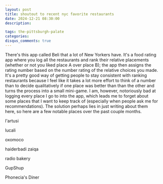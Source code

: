 ```yaml
---
layout: post
title: shoutout to recent nyc favorite restaurants
date: 2024-12-21 08:30:00
description: 

tags: the-pittsburgh-palate
categories:
disqus_comments: true
---
```


There's this app called Beli that a lot of New Yorkers have. It's a food rating app where you log all the restaurants and rank their relative placements (whether or not you liked place A over place B); the app then assigns the rating number based on the number rating of the relative choices you made. It's a pretty good way of getting people to stay consistent with ranking restaurants because I feel like it takes a lot more effort to think of a number than to decide qualitatively if one place was better than than the other and turns the process into a small mini-game. I am, however, notoriously bad at logging every place I go to into the app, which leads me to forget about some places that I want to keep track of (especially when people ask me for recommendations). The solution perhaps lies in just writing about them here, so here are a few notable places over the past couple months.

l'artusi

lucali

oxomoco

haiderbadi zaiqa

radio bakery

GupShup

Phonecia's Diner
